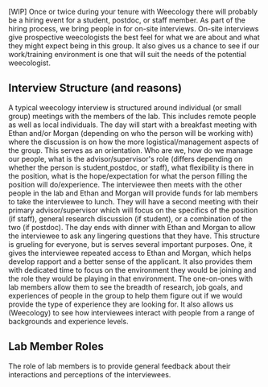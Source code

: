 [WIP]
Once or twice during your tenure with Weecology there will probably be a hiring event for a student, postdoc, or staff member. As part of the hiring process, we bring people in for on-site interviews. On-site interviews give prospective weecologists the best feel for what we are about and what they might expect being in this group. It also gives us a chance to see if our work/training environment is one that will suit the needs of the potential weecologist.

## Interview Structure (and reasons)

A typical weecology interview is structured around individual (or small group) meetings with the members of the lab. This includes remote people as well as local individuals. The day will start with a breakfast meeting with Ethan and/or Morgan (depending on who the person will be working with) where the discussion is on how the more logistical/management aspects of the group. This serves as an orientation. Who are we, how do we manage our people, what is the advisor/supervisor's role (differs depending on whether the person is student,postdoc, or staff), what flexibility is there in the position, what is the hope/expectation for what the person filling the position will do/experience. The interviewee then meets with the other people in the lab and Ethan and Morgan will provide funds for lab members to take the interviewee to lunch. They will have a second meeting with their primary advisor/supervisor which will focus on the specifics of the position (if staff), general research discussion (if student), or a combination of the two (if postdoc). The day ends with dinner with Ethan and Morgan to allow the interviewee to ask any lingering questions that they have. This structure is grueling for everyone, but is serves several important purposes. One, it gives the interviewee repeated access to Ethan and Morgan, which helps develop rapport and a better sense of the applicant. It also provides them with dedicated time to focus on the environment they would be joining and the role they would be playing in that environment. The one-on-ones with lab members allow them to see the breadth of research, job goals, and experiences of people in the group to help them figure out if we would provide the type of experience they are looking for. It also allows us (Weecology) to see how interviewees interact with people from a range of backgrounds and experience levels.

## Lab Member Roles
The role of lab members is to provide general feedback about their interactions and perceptions of the interviewees. 
